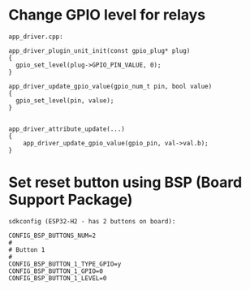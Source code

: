 
# Change GPIO level for relays

~~~
app_driver.cpp:

app_driver_plugin_unit_init(const gpio_plug* plug)
{
  gpio_set_level(plug->GPIO_PIN_VALUE, 0);
}

app_driver_update_gpio_value(gpio_num_t pin, bool value)
{
  gpio_set_level(pin, value);
}


app_driver_attribute_update(...)
{
	app_driver_update_gpio_value(gpio_pin, val->val.b);
}
~~~


# Set reset button using BSP (Board Support Package)
~~~
sdkconfig (ESP32-H2 - has 2 buttons on board):

CONFIG_BSP_BUTTONS_NUM=2
#
# Button 1
#
CONFIG_BSP_BUTTON_1_TYPE_GPIO=y
CONFIG_BSP_BUTTON_1_GPIO=0
CONFIG_BSP_BUTTON_1_LEVEL=0
~~~

